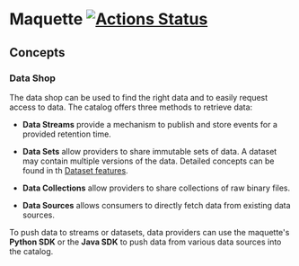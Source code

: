 # Maquette [![Actions Status](https://github.com/cokeSchlumpf/maquette/workflows/Gradle%20Build/badge.svg)](https://github.com/cokeSchlumpf/maquette/actions)

## Concepts

### Data Shop

The data shop can be used to find the right data and to easily request access to data. The catalog offers three methods to retrieve data:

* **Data Streams** provide a mechanism to publish and store events for a provided retention time.

* **Data Sets** allow providers to share immutable sets of data. A dataset may contain multiple versions of the data. Detailed concepts can be found in th [Dataset features](controller/src/test/resources/features/datasets.md).

* **Data Collections** allow providers to share collections of raw binary files.

* **Data Sources** allows consumers to directly fetch data from existing data sources.

To push data to streams or datasets, data providers can use the maquette's **Python SDK** or the **Java SDK** to push data from various data sources into the catalog.
